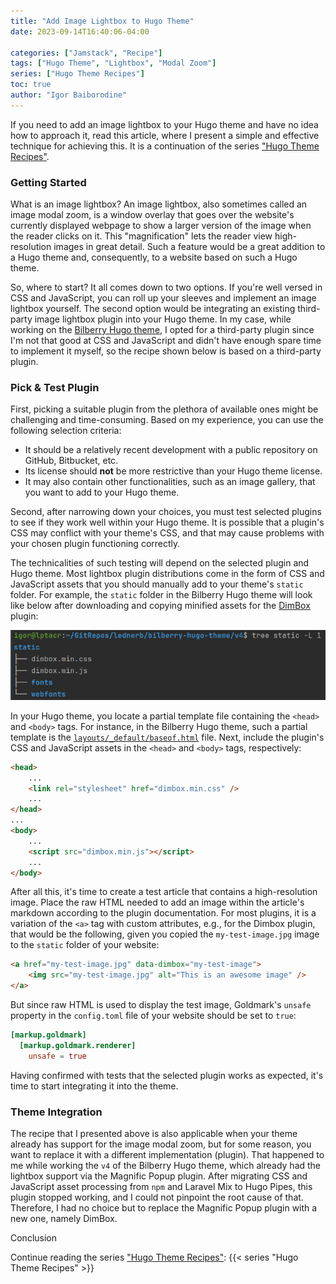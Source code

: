 ```yaml
---
title: "Add Image Lightbox to Hugo Theme"
date: 2023-09-14T16:40:06-04:00

categories: ["Jamstack", "Recipe"]
tags: ["Hugo Theme", "Lightbox", "Modal Zoom"]
series: ["Hugo Theme Recipes"]
toc: true
author: "Igor Baiborodine"
---
```


If you need to add an image lightbox to your Hugo theme and have no idea how to approach it, read this article, where I
present a simple and effective technique for achieving this. It is a continuation of the
series ["Hugo Theme Recipes"](/series/hugo-theme-recipes/).

<!--more-->

### Getting Started
What is an image lightbox? An image lightbox, also sometimes called an image modal zoom, is a window overlay that goes
over the website's currently displayed webpage to show a larger version of the image when the reader clicks on it.
This "magnification" lets the reader view high-resolution images in great detail. Such a feature would be a great
addition to a Hugo theme and, consequently, to a website based on such a Hugo theme.

So, where to start? It all comes down to two options. If you're well versed in CSS and JavaScript, you can roll up your
sleeves and implement an image lightbox yourself. The second option would be integrating an existing third-party image
lightbox plugin into your Hugo theme. In my case, while working on
the [Bilberry Hugo theme](https://github.com/Lednerb/bilberry-hugo-theme), I opted for a third-party
plugin since I'm not that good at CSS and JavaScript and didn't have enough spare time to implement it myself, so the
recipe shown below is based on a third-party plugin.

### Pick & Test Plugin

First, picking a suitable plugin from the plethora of available ones might be challenging and time-consuming. Based on
my experience, you can use the following selection criteria:
* It should be a relatively recent development with a public repository on GitHub, Bitbucket, etc.
* Its license should **not** be more restrictive than your Hugo theme license.
* It may also contain other functionalities, such as an image gallery, that you want to add to your Hugo theme.

Second, after narrowing down your choices, you must test selected plugins to see if they work well within your Hugo
theme. It is possible that a plugin's CSS may conflict with your theme's CSS, and that may cause problems with your
chosen plugin functioning correctly.

The technicalities of such testing will depend on the selected plugin and Hugo theme. Most lightbox plugin distributions
come in the form of CSS and JavaScript assets that you should manually add to your theme's `static` folder. For example,
the `static` folder in the Bilberry Hugo theme will look like below after downloading and copying minified assets for
the [DimBox](https://github.com/hphaavikko/dimbox) plugin:

![Theme's Static Folder with Assets](theme-static-folder-with-assets.png)

In your Hugo theme, you locate a partial template file containing the `<head>` and `<body>` tags. For instance, in the
Bilberry Hugo theme, such a partial template is
the [`layouts/_default/baseof.html`](https://github.com/Lednerb/bilberry-hugo-theme/blob/e35ecca9f03c9579a9fca7aba0b5aa01563f197c/v4/layouts/_default/baseof.html)
file. Next, include the plugin's CSS and JavaScript assets in the `<head>` and `<body>` tags, respectively:

```html
<head>
    ...
    <link rel="stylesheet" href="dimbox.min.css" />
    ...
</head>
...
<body>
    ...
    <script src="dimbox.min.js"></script>
    ...
</body>
```

After all this, it's time to create a test article that contains a high-resolution image. Place the raw HTML needed to
add an image within the article's markdown according to the plugin documentation. For most plugins, it is a variation of
the `<a>` tag with custom attributes, e.g., for the Dimbox plugin, that would be the following, given you copied
the `my-test-image.jpg` image to the `static` folder of your website:

```html
<a href="my-test-image.jpg" data-dimbox="my-test-image">
    <img src="my-test-image.jpg" alt="This is an awesome image" />
</a>
```

But since raw HTML is used to display the test image, Goldmark's `unsafe` property in the `config.toml` file of your
website should be set to `true`:

```toml
[markup.goldmark]
  [markup.goldmark.renderer]
    unsafe = true
```

Having confirmed with tests that the selected plugin works as expected, it's time to start integrating it into the
theme.

### Theme Integration

The recipe that I presented above is also applicable when your theme already has support for the image modal zoom, but
for some reason, you want to replace it with a different implementation (plugin). That happened to me while working the
`v4` of the Bilberry Hugo theme, which already had the lightbox support via the Magnific Popup plugin. After migrating
CSS and JavaScript asset processing from `npm` and Laravel Mix to Hugo Pipes, this plugin stopped working, and I could
not pinpoint the root cause of that. Therefore, I had no choice but to replace the Magnific Popup plugin with a new one,
namely DimBox.

Conclusion

Continue reading the series ["Hugo Theme Recipes"](/series/hugo-theme-recipes/):
{{< series "Hugo Theme Recipes" >}}

